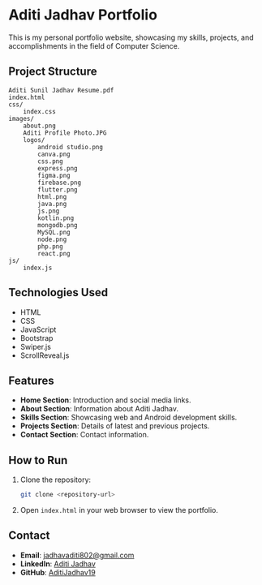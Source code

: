 # Aditi Jadhav Portfolio

This is my personal portfolio website, showcasing my skills, projects, and accomplishments in the field of Computer Science.

## Project Structure

```
Aditi Sunil Jadhav Resume.pdf
index.html
css/
    index.css
images/
    about.png
    Aditi Profile Photo.JPG
    logos/
        android studio.png
        canva.png
        css.png
        express.png
        figma.png
        firebase.png
        flutter.png
        html.png
        java.png
        js.png
        kotlin.png
        mongodb.png
        MySQL.png
        node.png
        php.png
        react.png
js/
    index.js
```

## Technologies Used

- HTML
- CSS
- JavaScript
- Bootstrap
- Swiper.js
- ScrollReveal.js

## Features

- **Home Section**: Introduction and social media links.
- **About Section**: Information about Aditi Jadhav.
- **Skills Section**: Showcasing web and Android development skills.
- **Projects Section**: Details of latest and previous projects.
- **Contact Section**: Contact information.

## How to Run

1. Clone the repository:
    ```sh
    git clone <repository-url>
    ```

2. Open `index.html` in your web browser to view the portfolio.

## Contact

- **Email**: [jadhavaditi802@gmail.com](mailto:jadhavaditi802@gmail.com)
- **LinkedIn**: [Aditi Jadhav](https://www.linkedin.com/in/aditi-jadhav-170691277)
- **GitHub**: [AditiJadhav19](https://github.com/AditiJadhav19)
